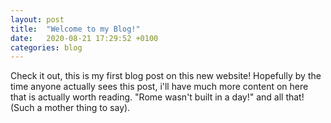 ```yaml
---
layout: post
title:  "Welcome to my Blog!"
date:   2020-08-21 17:29:52 +0100
categories: blog
---
```

Check it out, this is my first blog post on this new website!
Hopefully by the time anyone actually sees this post, i'll have much more content on here that is actually worth reading.
"Rome wasn't built in a day!" and all that! (Such a mother thing to say).
